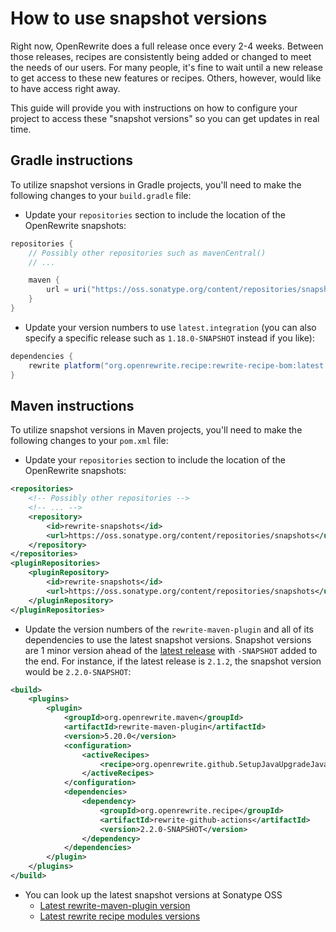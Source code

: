 # How to use snapshot versions

Right now, OpenRewrite does a full release once every 2-4 weeks. Between those releases, recipes are consistently being added or changed to meet the needs of our users. For many people, it's fine to wait until a new release to get access to these new features or recipes. Others, however, would like to have access right away.

This guide will provide you with instructions on how to configure your project to access these "snapshot versions" so you can get updates in real time.

## Gradle instructions

To utilize snapshot versions in Gradle projects, you'll need to make the following changes to your `build.gradle` file:

* Update your `repositories` section to include the location of the OpenRewrite snapshots:

```groovy
repositories {
    // Possibly other repositories such as mavenCentral()
    // ...

    maven {
        url = uri("https://oss.sonatype.org/content/repositories/snapshots/")
    }
}
```

* Update your version numbers to use `latest.integration` (you can also specify a specific release such as `1.18.0-SNAPSHOT` instead if you like):

```groovy
dependencies {
    rewrite platform("org.openrewrite.recipe:rewrite-recipe-bom:latest.integration")
}
```

## Maven instructions

To utilize snapshot versions in Maven projects, you'll need to make the following changes to your `pom.xml` file:

* Update your `repositories` section to include the location of the OpenRewrite snapshots:

```xml
<repositories>
    <!-- Possibly other repositories -->
    <!-- ... -->
    <repository>
        <id>rewrite-snapshots</id>
        <url>https://oss.sonatype.org/content/repositories/snapshots</url>
    </repository>
</repositories>
<pluginRepositories>
    <pluginRepository>
        <id>rewrite-snapshots</id>
        <url>https://oss.sonatype.org/content/repositories/snapshots</url>
    </pluginRepository>
</pluginRepositories>
```

* Update the version numbers of the `rewrite-maven-plugin` and all of its dependencies to use the latest snapshot versions.
  Snapshot versions are 1 minor version ahead of the [latest release](/reference/latest-versions-of-every-openrewrite-module.md) with `-SNAPSHOT` added to the end.
  For instance, if the latest release is `2.1.2`, the snapshot version would be `2.2.0-SNAPSHOT`: <!-- DO NOT BUMP-->

```xml
<build>
    <plugins>
        <plugin>
            <groupId>org.openrewrite.maven</groupId>
            <artifactId>rewrite-maven-plugin</artifactId>
            <version>5.20.0</version>
            <configuration>
                <activeRecipes>
                    <recipe>org.openrewrite.github.SetupJavaUpgradeJavaVersion</recipe>
                </activeRecipes>
            </configuration>
            <dependencies>
                <dependency>
                    <groupId>org.openrewrite.recipe</groupId>
                    <artifactId>rewrite-github-actions</artifactId>
                    <version>2.2.0-SNAPSHOT</version>
                </dependency>
            </dependencies>
        </plugin>
    </plugins>
</build>
```

* You can look up the latest snapshot versions at Sonatype OSS
  - [Latest rewrite-maven-plugin version](https://oss.sonatype.org/#nexus-search;gav~org.openrewrite.maven~rewrite-maven-plugin~~~~kw,versionexpand)
  - [Latest rewrite recipe modules versions](https://oss.sonatype.org/#nexus-search;gav~org.openrewrite.recipe~~~~)

